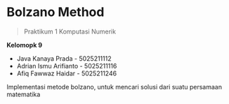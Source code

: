 # Bolzano Method

> Praktikum 1 Komputasi Numerik

**Kelomopk 9**
- Java Kanaya Prada - 5025211112
- Adrian Ismu Arifianto - 5025211116
- Afiq Fawwaz Haidar - 5025211246

Implementasi metode bolzano, untuk mencari solusi dari suatu persamaan matematika


